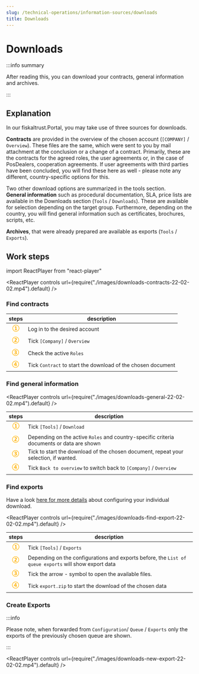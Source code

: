 ```yaml
---
slug: /technical-operations/information-sources/downloads
title: Downloads
---
```

# Downloads

:::info summary

After reading this, you can download your contracts, general information and archives.

:::

## Explanation
In our fiskaltrust.Portal, you may take use of three sources for downloads. 

**Contracts** are provided in the overview of the chosen account (`[COMPANY]` / `Overview`). These files are the same, which were sent to you by mail attachment at the conclusion or a change of a contract. Primarily, these are the contracts for the agreed roles, the user agreements or, in the case of PosDealers, cooperation agreements. If user agreements with third parties have been concluded, you will find these here as well - please note any different, country-specific options for this. 

Two other download options are summarized in the tools section.  
**General information** such as procedural documentation, SLA, price lists are available in the Downloads section (`Tools` / `Downloads`). These are available for selection depending on the target group. Furthermore, depending on the country, you will find general information such as certificates, brochures, scripts, etc.

**Archives**, that were already prepared are available as exports (`Tools` / `Exports`).

## Work steps

import ReactPlayer from "react-player"

<ReactPlayer controls url={require("./images/downloads-contracts-22-02-02.mp4").default} /><br />

### Find contracts

| steps | description                                                                                                                |
|:----------------------:|-------------------------------------------------------------------------------------------------------------------------------------|
|![Number 1](images/Numbers/circle-1o.png) |Log in to the desired account |
|![Number 2](images/Numbers/circle-2o.png) |Tick `[Company]` / `Overview` |
|![Number 3](images/Numbers/circle-3o.png) |Check the active `Roles`   |
|![Number 4](images/Numbers/circle-4o.png)|Tick `Contract` to start the download of the chosen document  |

### Find general information


<ReactPlayer controls url={require("./images/downloads-general-22-02-02.mp4").default} /><br />


| steps | description                                                                                                                |
|:----------------------:|-------------------------------------------------------------------------------------------------------------------------------------|
|![Number 1](images/Numbers/circle-1o.png) |Tick `[Tools]` / `Download` |
|![Number 2](images/Numbers/circle-2o.png) |Depending on the active `Roles` and country-specific criteria documents or data are shown |
|![Number 3](images/Numbers/circle-3o.png) |Tick to start the download of the chosen document, repeat your selection, if wanted.   |
|![Number 4](images/Numbers/circle-4o.png)|Tick `Back to overview` to switch back to `[Company]` / `Overview`  |

### Find exports

Have a look [here for more details](exports) about configuring your individual download. 


<ReactPlayer controls url={require("./images/downloads-find-export-22-02-02.mp4").default} /><br />


| steps | description                                                                                                                |
|:----------------------:|-------------------------------------------------------------------------------------------------------------------------------------|
|![Number 1](images/Numbers/circle-1o.png) |Tick `[Tools]` / `Exports` |
|![Number 2](images/Numbers/circle-2o.png) |Depending on the configurations and exports before, the `List of queue exports` will show export data |
|![Number 3](images/Numbers/circle-3o.png) |Tick the arrow - symbol to open the available files.   |
|![Number 4](images/Numbers/circle-4o.png)|Tick `export.zip` to start the download of the chosen data  |


### Create Exports

:::info 

Please note, when forwarded from `Configuration`/ `Queue` / `Exports` only the exports of the previously chosen queue are shown. 


:::

<ReactPlayer controls url={require("./images/downloads-new-export-22-02-02.mp4").default} /><br />

